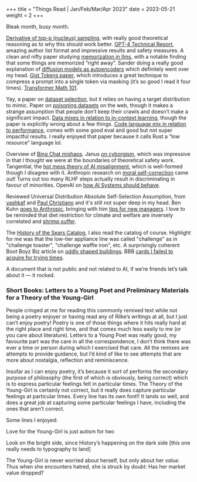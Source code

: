 +++
title = "Things Read | Jan/Feb/Mar/Apr 2023"
date = 2023-05-21
weight = 2
+++

Bleak month, busy month.

[Derivative of top-p (nucleus) sampling](https://www.trentonbricken.com/Tail-Free-Sampling/), with really good theoretical reasoning as to why this should work better. [GPT-4 Technical Report](https://cdn.openai.com/papers/gpt-4.pdf), amazing author list format and impressive results and safety measures. A clean and nifty paper studying [memorization in llms](https://arxiv.org/pdf/2304.11158.pdf), with a notable finding that some things are memorized “right away”. Sander doing a really good explanation of [diffusion models as autoencoders](https://sander.ai/2022/01/31/diffusion.html) which definitely went over my head. [Gist Tokens paper](https://arxiv.org/pdf/2304.08467.pdf), which introduces a great technique to compress a prompt into a single token via masking (it’s so good I read it four times). [Transformer Math 101](https://blog.eleuther.ai/transformer-math/).

Yay, a paper on [dataset selection](https://arxiv.org/pdf/2302.03169.pdf), but it relies on having a target distribution to mimic. Paper on [poisoning datasets](https://arxiv.org/pdf/2302.10149.pdf) on the web, though it makes a strange assumption that people don’t keep their crawls and doesn’t make a significant impact. [Data mixes in relation to in-context learning](https://arxiv.org/pdf/2204.13509.pdf), though the paper is explicitly wrong about a few things. [Code language mix in relation to performance](https://arxiv.org/pdf/2302.01973.pdf), comes with some good eval and good but not super impactful results. I really enjoyed that paper because it calls Rust a “low resource” language lol.

Overview of [Bing Chat mishaps](https://www.lesswrong.com/posts/jtoPawEhLNXNxvgTT/bing-chat-is-blatantly-aggressively-misaligned). Janus [on cyborgism](https://www.lesswrong.com/posts/bxt7uCiHam4QXrQAA/cyborgism), which was impressive in that I thought we were at the boundaries of theoretical safety work. Tangential, the [hot mess theory of AI misalignment](https://sohl-dickstein.github.io/2023/03/09/coherence.html), which is well-formed though I disagree with it. Anthropic research on [moral self-correction](https://arxiv.org/pdf/2302.07459.pdf) came out! Turns out too many RLHF steps actually result in discriminating in favour of minorities. OpenAI on [how AI Systems should behave](https://openai.com/blog/how-should-ai-systems-behave).

Reviewed Universal Distribution Absolute Self-Selection Assumption, from [yashkaf](https://putanumonit.com/2023/01/04/udassa/) and [Paul Christiano](https://www.lesswrong.com/posts/QmWNbCRMgRBcMK6RK/the-absolute-self-selection-assumption) and it's still not super deep in my head. Ben Kuhn [goes to Anthropic](https://www.benkuhn.net/leaving/), bringing with him [tips for new managers](https://www.benkuhn.net/newmgr/). I love to be reminded that diet restriction for climate and welfare are inversely correlated and [shrimp suffer](https://www.vox.com/future-perfect/23639475/pescetarian-eating-fish-ethics-vegetarian-animal-welfare-seafood-fishing-chicken-beef-climate).

The [History of the Sears Catalog](http://www.searsarchives.com/catalogs/history.htm), I also read the catalog of course. Highlight for me was that the low-tier appliance line was called "challenge" as in "challenge toaster", "challenge waffle iron", etc. A surprisingly coherent Boot Boyz Biz article on [oddly shaped buildings](https://boot-boyz.biz/products/las-vegas-duck). BBB [cards I failed to acquire for trying times](https://boot-boyz.biz/products/oblique-strategies-v3).

A document that is not public and not related to AI, if we’re friends let’s talk about it — it rocked.

### Short Books: Letters to a Young Poet and Preliminary Materials for a Theory of the Young-Girl

People cringed at me for reading this commonly remixed text while not being a poetry enjoyer or having read any of Rilke’s writings at all, but I just can’t enjoy poetry! Poetry is one of those things where it hits really hard at the right place and right time, and that comes much less easily to me (or you care about literature). Letters to a Young Poet was really good, my favourite part was the care in all the correspondence, I don’t think there was ever a time or person during which I exercised that care. All the remixes are attempts to provide guidance, but I’d kind of like to see attempts that are more about nostalgia, reflection and reminiscence.

Insofar as I can enjoy poetry, it’s because it sort of performs the secondary purpose of philosophy (the first of which is obviously, being correct) which is to express particular feelings felt in particular times. The Theory of the Young-Girl is certainly not correct, but it really does capture particular feelings at particular times. Every line has its own font!! It lands so well, and does a great job at capturing some particular feelings I have, including the ones that aren’t correct.

Some lines I enjoyed:

Love for the Young-Girl is just autism for two

Look on the bright side, since History’s happening on the dark side [this one really needs to typography to land]

The Young-Girl is never worried about herself, but only about her *value*. Thus when she encounters hatred, she is struck by doubt: Has her market value dropped?